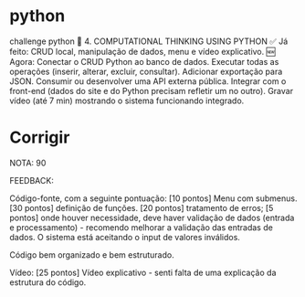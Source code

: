 # python
challenge python
🐍 4. COMPUTATIONAL THINKING USING PYTHON
✅ Já feito:
CRUD local, manipulação de dados, menu e vídeo explicativo.
🆕 Agora:
Conectar o CRUD Python ao banco de dados.
Executar todas as operações (inserir, alterar, excluir, consultar).
Adicionar exportação para JSON.
Consumir ou desenvolver uma API externa pública.
Integrar com o front-end (dados do site e do Python precisam refletir um no outro).
Gravar vídeo (até 7 min) mostrando o sistema funcionando integrado.

# Corrigir

NOTA:
90


FEEDBACK:

Código-fonte, com a seguinte pontuação:
[10 pontos] Menu com submenus.
[30 pontos] definição de funções.
[20 pontos] tratamento de erros;
[5 pontos] onde houver necessidade, deve haver validação de dados (entrada e processamento) - recomendo melhorar a validação das entradas de dados. O sistema está aceitando o input de valores inválidos.

Código bem organizado e bem estruturado.

Vídeo:
[25 pontos] Vídeo explicativo - senti falta de uma explicação da estrutura do código.